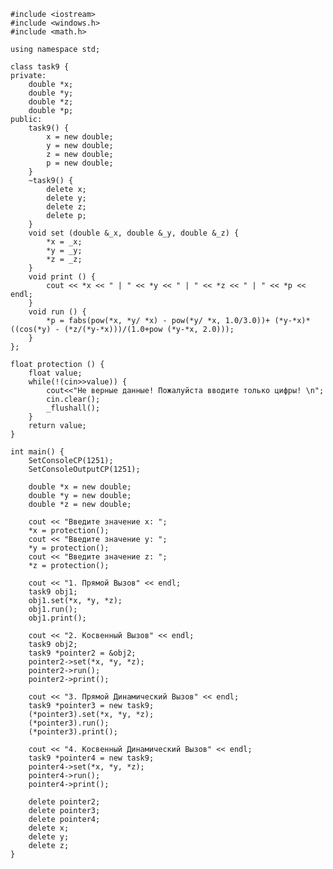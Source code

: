 ﻿```
#include <iostream>
#include <windows.h>
#include <math.h>

using namespace std;

class task9 {
private: 
	double *x;
	double *y;
	double *z;
	double *p;
public:
	task9() {
		x = new double; 
		y = new double; 
		z = new double; 
		p = new double; 
	}
	~task9() {
		delete x; 
		delete y; 
		delete z; 
		delete p; 
	}
	void set (double &_x, double &_y, double &_z) { 
		*x = _x;
		*y = _y;
		*z = _z;
	}
	void print () { 
		cout << *x << " | " << *y << " | " << *z << " | " << *p << endl;
	}
	void run () { 
		*p = fabs(pow(*x, *y/ *x) - pow(*y/ *x, 1.0/3.0))+ (*y-*x)*((cos(*y) - (*z/(*y-*x)))/(1.0+pow (*y-*x, 2.0)));
	}	
};

float protection () {
	float value;
	while(!(cin>>value)) {
		cout<<"Не верные данные! Пожалуйста вводите только цифры! \n";
		cin.clear();
		_flushall();
	}
	return value;
}

int main() {
	SetConsoleCP(1251);
	SetConsoleOutputCP(1251);
	
	double *x = new double; 
	double *y = new double; 
	double *z = new double; 
	
	cout << "Введите значение x: ";
	*x = protection();
	cout << "Введите значение y: ";
	*y = protection();
	cout << "Введите значение z: ";
	*z = protection();
	
	cout << "1. Прямой Вызов" << endl;
	task9 obj1; 							
	obj1.set(*x, *y, *z); 					
	obj1.run(); 							
	obj1.print(); 							
	
	cout << "2. Косвенный Вызов" << endl;
	task9 obj2;								
	task9 *pointer2 = &obj2;				
	pointer2->set(*x, *y, *z); 				
	pointer2->run();						
	pointer2->print();						
	
	cout << "3. Прямой Динамический Вызов" << endl;
	task9 *pointer3 = new task9;			
	(*pointer3).set(*x, *y, *z); 			
	(*pointer3).run();						
	(*pointer3).print();					
	
	cout << "4. Косвенный Динамический Вызов" << endl;
	task9 *pointer4 = new task9;			
	pointer4->set(*x, *y, *z); 				
	pointer4->run();						
	pointer4->print();						
	
	delete pointer2;
	delete pointer3;
	delete pointer4;
	delete x;
	delete y;
	delete z;
}

```
